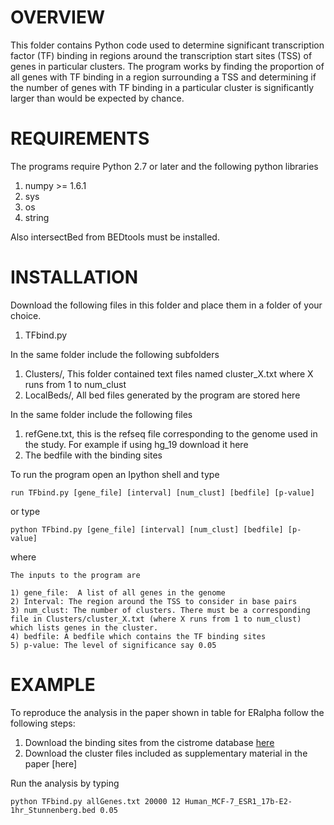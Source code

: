 OVERVIEW
========

This folder contains Python code used to determine significant transcription factor (TF) binding in regions around the transcription start sites (TSS) of genes in particular clusters. The program works by finding the proportion of all genes with TF binding in a region surrounding a TSS and determining if the number of genes with TF binding in a particular cluster is significantly larger than would be expected by chance.


REQUIREMENTS
============
The programs require Python 2.7 or later and the following python libraries

1. numpy >= 1.6.1
2. sys
3. os
4. string

Also  intersectBed from BEDtools must be installed.

INSTALLATION
============
Download the following files in this folder and place them in a folder of your choice.

1. TFbind.py

In the same folder include the following subfolders

1. Clusters/, This folder contained text files named cluster\_X.txt where X runs from 1 to num\_clust 
2. LocalBeds/, All bed files generated by the program are stored here


In the same folder include the following files

1. refGene.txt, this is the refseq file corresponding  to the genome used in the study. For example if using hg_19 download it here
2. The bedfile with the binding sites


To run the program open an Ipython shell and type

	run TFbind.py [gene_file] [interval] [num_clust] [bedfile] [p-value]

or type

	python TFbind.py [gene_file] [interval] [num_clust] [bedfile] [p-value]

where

	The inputs to the program are

	1) gene_file:  A list of all genes in the genome
	2) Interval: The region around the TSS to consider in base pairs
	3) num_clust: The number of clusters. There must be a corresponding file in Clusters/cluster_X.txt (where X runs from 1 to num_clust) which lists genes in the cluster. 
	4) bedfile: A bedfile which contains the TF binding sites
	5) p-value: The level of significance say 0.05


EXAMPLE
=======

To reproduce the analysis in the paper shown in table for ERalpha follow the following steps:

1. Download the binding sites from the cistrome database [here](http://cistrome.org/NR_Cistrome/Cistrome/ChIP_seq/Human_ER_seq/Human_MCF-7_PolII_17b-E2-1hr_Stunnenberg.bed)
2. Download the cluster files included as supplementary material in the paper [here]


Run the analysis by typing 

	python TFbind.py allGenes.txt 20000 12 Human_MCF-7_ESR1_17b-E2-1hr_Stunnenberg.bed 0.05

	
